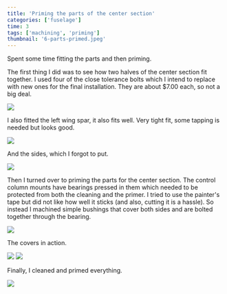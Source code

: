 ```yaml
---
title: 'Priming the parts of the center section'
categories: ['fuselage']
time: 3
tags: ['machining', 'priming']
thumbnail: '6-parts-primed.jpeg'
---
```


Spent some time fitting the parts and then priming.

<!-- more -->

The first thing I did was to see how two halves of the center section fit together. I used four of the close tolerance bolts which I intend to replace with new ones for the final installation. They are about $7.00 each, so not a big deal.

![](0-trial-fit.jpeg)

I also fitted the left wing spar, it also fits well. Very tight fit, some tapping is needed but looks good.

![](1-trial-fit-left-spar.jpeg)

And the sides, which I forgot to put.

![](2-with-sides.jpeg)

Then I turned over to priming the parts for the center section. The control column mounts have bearings pressed in them which needed to be protected from both the cleaning and the primer. I tried to use the painter's tape but did not like how well it sticks (and also, cutting it is a hassle). So instead I machined simple bushings that cover both sides and are bolted together through the bearing.

![](3-machined-primer-cover.jpeg)

The covers in action.

![](4-primer-cover.jpeg)
![](5-both-parts.jpeg)

Finally, I cleaned and primed everything.

![](6-parts-primed.jpeg)